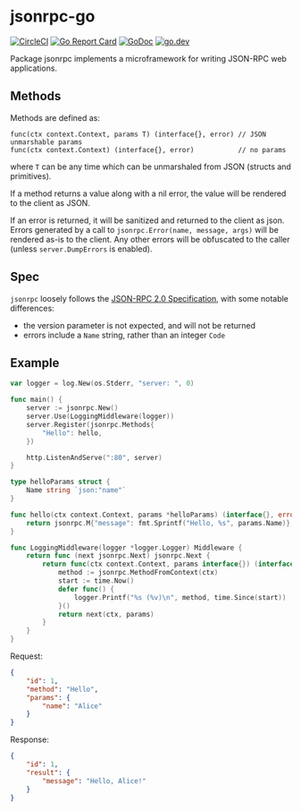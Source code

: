 # jsonrpc-go

[![CircleCI](https://img.shields.io/circleci/build/github/deliveroo/jsonrpc-go)](https://circleci.com/gh/deliveroo/jsonrpc-go/tree/master)
[![Go Report Card](https://goreportcard.com/badge/github.com/deliveroo/jsonrpc-go)](https://goreportcard.com/report/github.com/deliveroo/jsonrpc-go)
[![GoDoc](https://godoc.org/net/http?status.svg)](https://godoc.org/github.com/deliveroo/jsonrpc-go)
[![go.dev](https://img.shields.io/badge/go.dev-pkg-007d9c.svg?style=flat)](https://pkg.go.dev/github.com/deliveroo/jsonrpc-go)

Package jsonrpc implements a microframework for writing JSON-RPC web
applications.

## Methods

Methods are defined as:

```
func(ctx context.Context, params T) (interface{}, error) // JSON unmarshable params
func(ctx context.Context) (interface{}, error)           // no params
```

where `T` can be any time which can be unmarshaled from JSON (structs and
primitives).

If a method returns a value along with a nil error, the value will be rendered
to the client as JSON.

If an error is returned, it will be sanitized and returned to the client as
json. Errors generated by a call to `jsonrpc.Error(name, message, args)` will be
rendered as-is to the client. Any other errors will be obfuscated to the caller
(unless `server.DumpErrors` is enabled).

## Spec

`jsonrpc` loosely follows the [JSON-RPC 2.0
Specification](https://www.jsonrpc.org/specification), with some notable
differences:

* the version parameter is not expected, and will not be returned
* errors include a `Name` string, rather than an integer `Code`

## Example

```go
var logger = log.New(os.Stderr, "server: ", 0)

func main() {
	server := jsonrpc.New()
	server.Use(LoggingMiddleware(logger))
	server.Register(jsonrpc.Methods{
		"Hello": hello,
	})

	http.ListenAndServe(":80", server)
}

type helloParams struct {
	Name string `json:"name"`
}

func hello(ctx context.Context, params *helloParams) (interface{}, error) {
	return jsonrpc.M{"message": fmt.Sprintf("Hello, %s", params.Name)}, nil
}

func LoggingMiddleware(logger *logger.Logger) Middleware {
	return func (next jsonrpc.Next) jsonrpc.Next {
		return func(ctx context.Context, params interface{}) (interface{}, error) {
			method := jsonrpc.MethodFromContext(ctx)
			start := time.Now()
			defer func() {
				logger.Printf("%s (%v)\n", method, time.Since(start))
			}()
			return next(ctx, params)
		}
	}
}
```

Request:
```json
{
	"id": 1,
	"method": "Hello",
	"params": {
		"name": "Alice"
	}
}
```

Response:
```json
{
	"id": 1,
	"result": {
		"message": "Hello, Alice!"
	}
}
```
